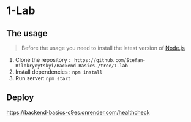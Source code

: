 # 1-Lab
## The usage
> Before the usage you need to install the latest version of [Node.js](https://nodejs.org/en/download/)
1. Clone the repository : ``` https://github.com/Stefan-Bilokrynytskyi/Backend-Basics-/tree/1-lab```
2. Install dependencies : ```npm install```
3. Run server: ```npm start```
## Deploy 
https://backend-basics-c9es.onrender.com/healthcheck
